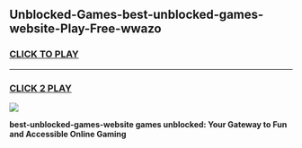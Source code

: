 
## Unblocked-Games-best-unblocked-games-website-Play-Free-wwazo
<h3>
<a href="https://premium76.site?title=best-unblocked-games-website&ref=22A">CLICK TO PLAY</a></h3>
<hr>

<h3>
<a href="https://premium76.site?title=best-unblocked-games-website&ref=22A">CLICK 2 PLAY</a>
  
</h3>

<a href="https://premium76.site?title=best-unblocked-games-website&ref=22A"><img src="https://clearcache.store/games.png"></a>


**best-unblocked-games-website games unblocked: Your Gateway to Fun and Accessible Online Gaming**
